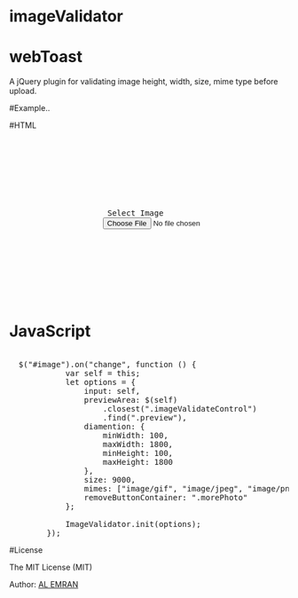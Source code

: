 # imageValidator
# webToast
<p>A jQuery plugin for validating image height, width, size, mime type before upload.</p>
 
 

#Example..
 
 #HTML
 <pre>
      <div class="form-group imageValidateControl">
                <div class="preview"><img src="" /></div>
                <div class="controls"></div>
                <div class="field-area">
                    <label for="image" class="form-control"> Select Image </label>
                    <input type="file" id="image" name="image">
                </div>
            </div>
           
          
          
 </pre>
  # JavaScript
<pre> 
  $("#image").on("change", function () {
            var self = this;
            let options = {
                input: self,
                previewArea: $(self)
                    .closest(".imageValidateControl")
                    .find(".preview"),
                diamention: {
                    minWidth: 100,
                    maxWidth: 1800,
                    minHeight: 100,
                    maxHeight: 1800
                },
                size: 9000,
                mimes: ["image/gif", "image/jpeg", "image/png", "image/PNG", "image/jpg"],
                removeButtonContainer: ".morePhoto"
            };

            ImageValidator.init(options);
        });
</pre>
 

#License
<p>The MIT License (MIT)</p>

<p>Author: <a href="https://alemran.me">AL EMRAN</a></p>
